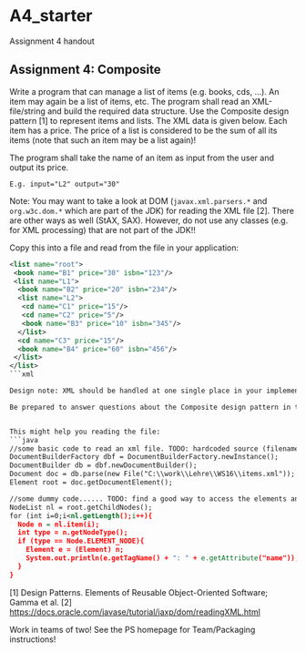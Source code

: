 # A4_starter
Assignment 4 handout

Assignment 4: Composite
--------------------------------

Write a program that can manage a list of items (e.g. books, cds, ...). An item may again be a list of items, etc.
The program shall read an XML-file/string and build the required data structure. 
Use the Composite design pattern [1] to represent items and lists.
The XML data is given below. Each item has a price. 
The price of a list is considered to be the sum of all its items (note that such an item may be a list again)!

The program shall take the name of an item as input from the user and output its price.
```
E.g. input="L2" output="30"
```

Note: You may want to take a look at DOM (`javax.xml.parsers.*` and `org.w3c.dom.*` which are part of the JDK) 
for reading the XML file [2]. There are other ways as well (StAX, SAX). 
However, do not use any classes (e.g. for XML processing) that are not part of the JDK!!

Copy this into a file and read from the file in your application:
```xml
<list name="root">
 <book name="B1" price="30" isbn="123"/>
 <list name="L1">
  <book name="B2" price="20" isbn="234"/>
  <list name="L2">
   <cd name="C1" price="15"/>
   <cd name="C2" price="5"/>
   <book name="B3" price="10" isbn="345"/>
  </list>
  <cd name="C3" price="15"/>
  <book name="B4" price="60" isbn="456"/> 
 </list>
</list>
```xml

Design note: XML should be handled at one single place in your implementation. It is not a good design to spread XML specific code in your model class(es).

Be prepared to answer questions about the Composite design pattern in the lecture (advantages, disadvantages, UML diagram, ...)!!!


This might help you reading the file:
```java
//some basic code to read an xml file. TODO: hardcoded source (filename)
DocumentBuilderFactory dbf = DocumentBuilderFactory.newInstance();
DocumentBuilder db = dbf.newDocumentBuilder();
Document doc = db.parse(new File("C:\\work\\Lehre\\WS16\\items.xml"));
Element root = doc.getDocumentElement();

//some dummy code...... TODO: find a good way to access the elements and their attributes
NodeList nl = root.getChildNodes();
for (int i=0;i<nl.getLength();i++){
  Node n = nl.item(i);
  int type = n.getNodeType();
  if (type == Node.ELEMENT_NODE){
    Element e = (Element) n;
    System.out.println(e.getTagName() + ": " + e.getAttribute("name"));
  }
}
```


[1] Design Patterns. Elements of Reusable Object-Oriented Software; Gamma et al.
[2] https://docs.oracle.com/javase/tutorial/jaxp/dom/readingXML.html

Work in teams of two!
See the PS homepage for Team/Packaging instructions!
